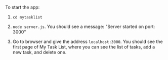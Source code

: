 To start the app: 

1) `cd mytasklist`

2) `node server.js`. You should see a message: "Server started on port: 3000"

3) Go to browser and give the address `localhost:3000`. You should see the first page of My Task List, where you can see the list of tasks, add a new task, and delete one.